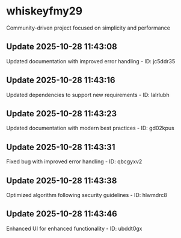 # whiskeyfmy29
Community-driven project focused on simplicity and performance

## Update 2025-10-28 11:43:08
Updated documentation with improved error handling - ID: jc5ddr35


## Update 2025-10-28 11:43:16
Updated dependencies to support new requirements - ID: lalrlubh


## Update 2025-10-28 11:43:23
Updated documentation with modern best practices - ID: gd02kpus


## Update 2025-10-28 11:43:31
Fixed bug with improved error handling - ID: qbcgyxv2


## Update 2025-10-28 11:43:38
Optimized algorithm following security guidelines - ID: hlwmdrc8


## Update 2025-10-28 11:43:46
Enhanced UI for enhanced functionality - ID: ubddt0gx

